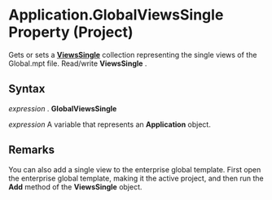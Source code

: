 
# Application.GlobalViewsSingle Property (Project)

Gets or sets a  **[ViewsSingle](41a36448-df16-3ad4-ec98-1dba0b3f8aef.md)** collection representing the single views of the Global.mpt file. Read/write **ViewsSingle** .


## Syntax

 _expression_ . **GlobalViewsSingle**

 _expression_ A variable that represents an **Application** object.


## Remarks

 You can also add a single view to the enterprise global template. First open the enterprise global template, making it the active project, and then run the **Add** method of the **ViewsSingle** object.

